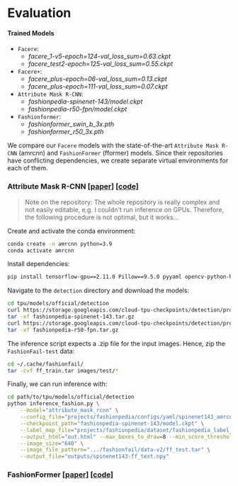 # Evaluation

#### Trained Models
- `Facere`:
    - *facere_1-v5-epoch=124-val_loss_sum=0.63.ckpt*
    - *facere_test2-epoch=125-val_loss_sum=0.55.ckpt*
- `Facere+`:
    - *facere_plus-epoch=06-val_loss_sum=0.13.ckpt*
    - *facere_plus-epoch=111-val_loss_sum=0.07.ckpt*
- `Attribute Mask R-CNN`:
  - *fashionpedia-spinenet-143/model.ckpt*
  - *fashionpedia-r50-fpn/model.ckpt*
- `Fashionformer`:
  - *fashionformer_swin_b_3x.pth*
  - *fashionformer_r50_3x.pth*

We compare our `Facere` models with the state-of-the-art `Attribute Mask R-CNN` (amrcnn) and `FashionFormer` (fformer)
models. Since their repositories have conflicting dependencies, we create separate virtual environments for each of
them.

### Attribute Mask R-CNN [[paper]][paper_amrcnn] [[code]][code_amrcnn]
> Note on the repository: The whole repository is really complex and not easily editable, e.g. I couldn't run inference
> on GPUs. Therefore, the following procedure is not optimal, but it works...

Create and activate the conda environment:
```bash
conda create -n amrcnn python=3.9
conda activate amrcnn
```

Install dependencies:
```bash
pip install tensorflow-gpu==2.11.0 Pillow==9.5.0 pyyaml opencv-python-headless tqdm pycocotools
```

Navigate to the `detection` directory and download the models:
```bash
cd tpu/models/official/detection
curl https://storage.googleapis.com/cloud-tpu-checkpoints/detection/projects/fashionpedia/fashionpedia-spinenet-143.tar.gz --output fashionpedia-spinenet-143.tar.gz
tar -xf fashionpedia-spinenet-143.tar.gz
curl https://storage.googleapis.com/cloud-tpu-checkpoints/detection/projects/fashionpedia/fashionpedia-r50-fpn.tar.gz
tar -xf fashionpedia-r50-fpn.tar.gz
```

The inference script expects a .zip file for the input images. Hence, zip the `FashionFail-test` data:
```bash
cd ~/.cache/fashionfail/
tar -cvf ff_train.tar images/test/*
```

Finally, we can run inference with:
```bash
cd path/to/tpu/models/official/detection
python inference_fashion.py \
    --model="attribute_mask_rcnn" \
    --config_file="projects/fashionpedia/configs/yaml/spinenet143_amrcnn.yaml" \
    --checkpoint_path="fashionpedia-spinenet-143/model.ckpt" \
    --label_map_file="projects/fashionpedia/dataset/fashionpedia_label_map.csv" \
    --output_html="out.html" --max_boxes_to_draw=8 --min_score_threshold=0.01 \
    --image_size="640" \
    --image_file_pattern=".../fashionfail/data-v2/ff_test.tar" \
    --output_file="outputs/spinenet143-ff_test.npy"
```

### FashionFormer [[paper]][paper_fformer] [[code]][code_fformer]



[paper_fformer]: https://arxiv.org/abs/2204.04654
[code_fformer]: https://github.com/xushilin1/FashionFormer
[paper_amrcnn]: https://arxiv.org/abs/2004.12276
[code_amrcnn]: https://github.com/tensorflow/tpu/tree/master/models/official/detection/projects/fashionpedia
